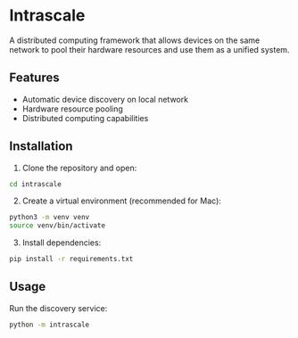 # Intrascale

A distributed computing framework that allows devices on the same network to pool their hardware resources and use them as a unified system.

## Features

- Automatic device discovery on local network
- Hardware resource pooling
- Distributed computing capabilities

## Installation

1. Clone the repository and open:

```bash
cd intrascale
```

2. Create a virtual environment (recommended for Mac):

```bash
python3 -m venv venv
source venv/bin/activate
```

3. Install dependencies:

```bash
pip install -r requirements.txt
```

## Usage

Run the discovery service:

```bash
python -m intrascale
```
